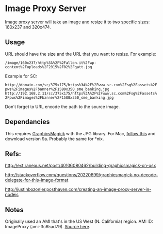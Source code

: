 Image Proxy Server
==================
Image proxy server will take an image and resize it to two specific sizes: 160x237 and 320x474.

Usage
-----
URL should have the size and the URL that you want to resize. For example:

`/image/160x237/http%3A%2F%2Fallon.it%2Fwp-content%2Fuploads%2F2015%2F02%2Fgatt.jpg`

Example for SC:

`http://domain.com/sc/375x175/https%3A%2F%2Fwww.sc.com%2Fsg%2Fassets%2Fpws%2Fimages%2Fbanner%2F1580x350_sme_banking.jpg`
`http://192.168.2.11/sc/375x175/https%3A%2F%2Fwww.sc.com%2Fsg%2Fassets%2Fpws%2Fimages%2Fbanner%2F1580x350_sme_banking.jpg`

Don't forget to URL encode the path to the source image.

Dependancies
------------
This requires [GraphicsMagick](http://www.graphicsmagick.org/) with the JPG library. For Mac, [follow this](http://ext.raneous.net/post/40106080462/building-graphicsmagick-on-osx) and download version 9a. Probably the same for *nix.

Refs:
-----
http://ext.raneous.net/post/40106080462/building-graphicsmagick-on-osx

http://stackoverflow.com/questions/20220899/graphicsmagick-no-decode-delegate-for-this-image-format

http://justinbozonier.posthaven.com/creating-an-image-proxy-server-in-nodejs

Notes
-----
Originally used an AMI that's in the US West (N. California) region. AMI ID: ImageProxy (ami-3c85ad79). [Source here](https://github.com/eahanson/imageproxy).